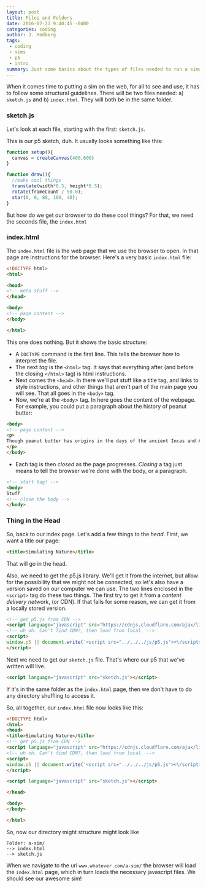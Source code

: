 ```yaml
---
layout: post
title: Files and Folders
date: 2016-07-23 9:40:45 -0400
categories: coding
author: J. Hedberg
tags:
 - coding
 - sims
 - p5
 - intro
summary: Just some basics about the types of files needed to run a simulation. 
---
```


When it comes time to putting a sim on the web, for all to see and use, it has to follow some structural guidelines. There will be two files needed: a) `sketch.js` and b) `index.html`. They will both be in the same folder.


### sketch.js

Let's look at each file, starting with the first: `sketch.js`.

This is our p5 sketch, duh. It usually looks something like this:

```javascript
function setup(){
  canvas = createCanvas(400,600)  
}

function draw(){
  //make cool things
  translate(width*0.5, height*0.5);
  rotate(frameCount / 50.0);
  star(0, 0, 80, 100, 40);
}
```

But how do we get our browser to do these cool things? For that, we need the seconds file, the `index.html`

### index.html

The `index.html` file is the web page that we use the browser to open. In that page are instructions for the browser. Here's a very basic `index.html` file:

```html
<!DOCTYPE html>
<html>

<head>
<!-- meta stuff -->
</head>

<body>
<!-- page content -->
</body>

</html>

```

This one does nothing. But it shows the basic structure:

* A `DOCTYPE` command is the first line. This tells the browser how to interpret the file.
* The next _tag_ is the `<html>` tag. It says that everything after (and before the closing `</html>` tag) is html instructions.
* Next comes the `<head>`. In there we'll put stuff like a title tag, and links to style instructions, and other things that aren't part of the main page you will see. That all goes in the `<body>` tag.
* Now, we're at the `<body`> tag. In here goes the content of the webpage. For example, you could put a paragraph about the history of peanut butter:

```html
<body>
<!-- page content -->
<p>
Though peanut butter has origins in the days of the ancient Incas and Aztecs, it wasn't patented until 1884 by Marcellus Edson in Montreal, Quebec.
</p>
</body>
```

* Each tag is then _closed_ as the page progresses. _Closing_ a tag just means to tell the browser we're done with the body, or a paragraph.

```html
<!-- start tag! -->
<body>
Stuff
<!-- close the body -->
</body>
```

### Thing in the Head

So, back to our index page. Let's add a few things to the *head*. First, we want a title our page:

```html
<title>Simulating Nature</title>
```

That will go in the head.

Also, we need to get the p5.js library. We'll get it from the internet, but allow for the possibility that we might not be connected, so let's also have a version saved on our computer we can use. The two lines enclosed in the `<script>` tag do these two things. The first try to get it from a *content delivery network*, (or CDN). If that fails for some reason, we can get it from a locally stored version.

```html
<!-- get p5.js from CDN -->
<script language="javascript" src="https://cdnjs.cloudflare.com/ajax/libs/p5.js/0.5.2/p5.min.js"></script>
<!-- uh oh. Can't find CDN?, then load from local. -->
<script>
window.p5 || document.write('<script src="../../../js/p5.js"><\/script><script src="../../../js/addons/p5.dom.min.js"><\/script>');
</script>
```

Next we need to get our `sketch.js` file. That's where our p5 that we've written will live.

```html
<script language="javascript" src="sketch.js"></script>
```

If it's in the same folder as the `index.html` page, then we don't have to do any directory shuffling to access it.

So, all together, our `index.html` file now looks like this:

```html
<!DOCTYPE html>
<html>
<head>
<title>Simulating Nature</title>
<!-- get p5.js from CDN -->
<script language="javascript" src="https://cdnjs.cloudflare.com/ajax/libs/p5.js/0.5.2/p5.min.js"></script>
<!-- uh oh. Can't find CDN?, then load from local. -->
<script>
window.p5 || document.write('<script src="../../../js/p5.js"><\/script><script src="../../../js/addons/p5.dom.min.js"><\/script>');
</script>

<script language="javascript" src="sketch.js"></script>

</head>

<body>
</body>

</html>

```

So, now our directory might structure might look like

```
Folder: a-sim/
--> index.html
--> sketch.js
```

When we navigate to the url `www.whatever.com/a-sim/` the browser will load the `index.html` page, which in turn loads the necessary javascript files. We should see our awesome sim!
